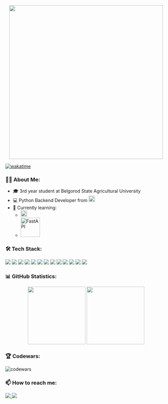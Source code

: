 <div align="center">
  <img src="https://user-images.githubusercontent.com/74038190/225813708-98b745f2-7d22-48cf-9150-083f1b00d6c9.gif" width="480" />
</div>

[![wakatime](https://wakatime.com/badge/user/cafbe056-ab7c-462d-81ee-b05d7952fb6b.svg)](https://wakatime.com/@cafbe056-ab7c-462d-81ee-b05d7952fb6b)

<!--<p align="center">-->
<!-- <img width="800" src="github-snake.svg" alt="snake"/>-->
<!--</p>-->

### 👨‍💻 About Me:
- 🎓 3rd year student at Belgorod State Agricultural University
- 💻 Python Backend Developer from <a href="https://www.gifki.org/cat-flag-rossii-863.htm"><img src="https://www.gifki.org/data/media/863/flag-rossii-animatsionnaya-kartinka-0001.gif" width="20" border="0" alt="flag-rossii-animatsionnaya-kartinka-0001" /></a>
- 🌱 Currently learning:
  - <img src="https://cdn.jsdelivr.net/gh/devicons/devicon/icons/javascript/javascript-original.svg" alt="JavaScript" width="20" height="20"/>
  - <img src="https://fastapi.tiangolo.com/img/logo-margin/logo-teal.svg" alt="FastAPI" width="60"/>

### 🛠️ Tech Stack:
<div align="left">
  <!-- Backend -->
  <img src="https://img.shields.io/badge/Python-3776AB?style=for-the-badge&logo=python&logoColor=white" />
  <img src="https://img.shields.io/badge/Django-092E20?style=for-the-badge&logo=django&logoColor=white" />
  <img src="https://img.shields.io/badge/DRF-FF1709?style=for-the-badge&logo=django&logoColor=white" />
  <img src="https://img.shields.io/badge/Celery-37814A?style=for-the-badge&logo=celery&logoColor=white" />
  <img src="https://img.shields.io/badge/Django_Channels-092E20?style=for-the-badge&logo=django&logoColor=white" />
  
  <!-- Frontend -->
  <img src="https://img.shields.io/badge/HTML5-E34F26?style=for-the-badge&logo=html5&logoColor=white" />
  <img src="https://img.shields.io/badge/CSS3-1572B6?style=for-the-badge&logo=css3&logoColor=white" />
  
  <!-- Infrastructure -->
  <img src="https://img.shields.io/badge/PostgreSQL-316192?style=for-the-badge&logo=postgresql&logoColor=white" />
  <img src="https://img.shields.io/badge/Redis-DC382D?style=for-the-badge&logo=redis&logoColor=white" />
  <img src="https://img.shields.io/badge/Docker-2496ED?style=for-the-badge&logo=docker&logoColor=white" />
  <img src="https://img.shields.io/badge/Nginx-009639?style=for-the-badge&logo=nginx&logoColor=white" />
  <img src="https://img.shields.io/badge/Git-F05032?style=for-the-badge&logo=git&logoColor=white" />
  <img src="https://img.shields.io/badge/AWS-232F3E?style=for-the-badge&logo=amazon-aws&logoColor=white" />
</div>

### 📊 GitHub Statistics:
<div align="center">
  <img height="180em" src="http://github-readme-streak-stats.herokuapp.com?user=agapoov&theme=tokyonight&hide_border=true" />
  <img height="180em" src="https://github-readme-stats-sigma-five.vercel.app/api/top-langs/?username=agapoov&layout=compact&theme=tokyonight&hide_border=true" />
</div>

### 🏆 Codewars:
![codewars](https://www.codewars.com/users/ZakhryapaNikita/badges/large)

### 📫 How to reach me:
<div align="left">
  <a href="https://t.me/agaapov">
    <img src="https://img.shields.io/badge/Telegram-2CA5E0?style=for-the-badge&logo=telegram&logoColor=white" />
  </a>
  <a href="mailto:zakhryapand@gmail.com">
    <img src="https://img.shields.io/badge/Gmail-D14836?style=for-the-badge&logo=gmail&logoColor=white" />
  </a>
</div>
